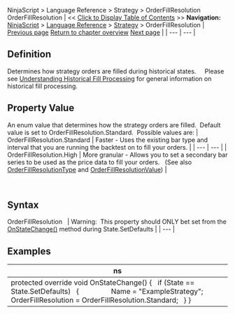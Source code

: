 ﻿
NinjaScript \> Language Reference \> Strategy \> OrderFillResolution
OrderFillResolution
| \<\< [Click to Display Table of Contents](orderfillresolution.md) \>\> **Navigation:**     [NinjaScript](ninjascript-1.md) \> [Language Reference](language_reference_wip-1.md) \> [Strategy](strategy-1.md) \> OrderFillResolution | [Previous page](submitorderunmanaged-1.md) [Return to chapter overview](strategy-1.md) [Next page](orderfillresolutiontype-1.md) |
| --- | --- |
## Definition
Determines how strategy orders are filled during historical states.  
 
Please see [Understanding Historical Fill Processing](understanding_historical_fill_-1.md) for general information on historical fill processing.
 
## Property Value
An enum value that determines how the strategy orders are filled.  Default value is set to OrderFillResolution.Standard.  Possible values are:
| OrderFillResolution.Standard | Faster \- Uses the existing bar type and interval that you are running the backtest on to fill your orders. |
| --- | --- |
| OrderFillResolution.High | More granular \- Allows you to set a secondary bar series to be used as the price data to fill your orders.   (See also [OrderFillResolutionType](orderfillresolutiontype-1.md) and [OrderFillResolutionValue](orderfillresolutionvalue-1.md)) |

 
## Syntax
OrderFillResolution
 
| Warning:  This property should ONLY bet set from the [OnStateChange()](onstatechange-1.md) method during State.SetDefaults |
| --- |

## Examples
| ns |
| --- |
| protected override void OnStateChange() {    if (State \=\= State.SetDefaults)    {                  Name \= "ExampleStrategy";      OrderFillResolution \= OrderFillResolution.Standard;    } } |

 
